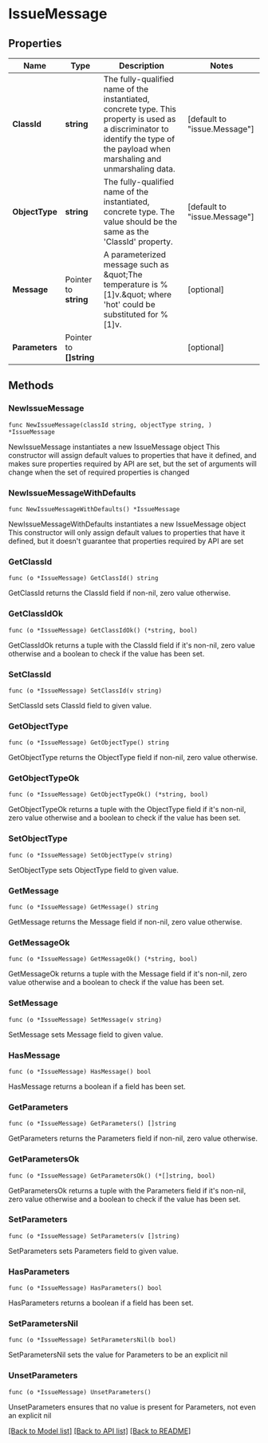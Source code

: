 # IssueMessage

## Properties

Name | Type | Description | Notes
------------ | ------------- | ------------- | -------------
**ClassId** | **string** | The fully-qualified name of the instantiated, concrete type. This property is used as a discriminator to identify the type of the payload when marshaling and unmarshaling data. | [default to "issue.Message"]
**ObjectType** | **string** | The fully-qualified name of the instantiated, concrete type. The value should be the same as the &#39;ClassId&#39; property. | [default to "issue.Message"]
**Message** | Pointer to **string** | A parameterized message such as \&quot;The temperature is %[1]v.\&quot; where &#39;hot&#39; could be substituted for %[1]v. | [optional] 
**Parameters** | Pointer to **[]string** |  | [optional] 

## Methods

### NewIssueMessage

`func NewIssueMessage(classId string, objectType string, ) *IssueMessage`

NewIssueMessage instantiates a new IssueMessage object
This constructor will assign default values to properties that have it defined,
and makes sure properties required by API are set, but the set of arguments
will change when the set of required properties is changed

### NewIssueMessageWithDefaults

`func NewIssueMessageWithDefaults() *IssueMessage`

NewIssueMessageWithDefaults instantiates a new IssueMessage object
This constructor will only assign default values to properties that have it defined,
but it doesn't guarantee that properties required by API are set

### GetClassId

`func (o *IssueMessage) GetClassId() string`

GetClassId returns the ClassId field if non-nil, zero value otherwise.

### GetClassIdOk

`func (o *IssueMessage) GetClassIdOk() (*string, bool)`

GetClassIdOk returns a tuple with the ClassId field if it's non-nil, zero value otherwise
and a boolean to check if the value has been set.

### SetClassId

`func (o *IssueMessage) SetClassId(v string)`

SetClassId sets ClassId field to given value.


### GetObjectType

`func (o *IssueMessage) GetObjectType() string`

GetObjectType returns the ObjectType field if non-nil, zero value otherwise.

### GetObjectTypeOk

`func (o *IssueMessage) GetObjectTypeOk() (*string, bool)`

GetObjectTypeOk returns a tuple with the ObjectType field if it's non-nil, zero value otherwise
and a boolean to check if the value has been set.

### SetObjectType

`func (o *IssueMessage) SetObjectType(v string)`

SetObjectType sets ObjectType field to given value.


### GetMessage

`func (o *IssueMessage) GetMessage() string`

GetMessage returns the Message field if non-nil, zero value otherwise.

### GetMessageOk

`func (o *IssueMessage) GetMessageOk() (*string, bool)`

GetMessageOk returns a tuple with the Message field if it's non-nil, zero value otherwise
and a boolean to check if the value has been set.

### SetMessage

`func (o *IssueMessage) SetMessage(v string)`

SetMessage sets Message field to given value.

### HasMessage

`func (o *IssueMessage) HasMessage() bool`

HasMessage returns a boolean if a field has been set.

### GetParameters

`func (o *IssueMessage) GetParameters() []string`

GetParameters returns the Parameters field if non-nil, zero value otherwise.

### GetParametersOk

`func (o *IssueMessage) GetParametersOk() (*[]string, bool)`

GetParametersOk returns a tuple with the Parameters field if it's non-nil, zero value otherwise
and a boolean to check if the value has been set.

### SetParameters

`func (o *IssueMessage) SetParameters(v []string)`

SetParameters sets Parameters field to given value.

### HasParameters

`func (o *IssueMessage) HasParameters() bool`

HasParameters returns a boolean if a field has been set.

### SetParametersNil

`func (o *IssueMessage) SetParametersNil(b bool)`

 SetParametersNil sets the value for Parameters to be an explicit nil

### UnsetParameters
`func (o *IssueMessage) UnsetParameters()`

UnsetParameters ensures that no value is present for Parameters, not even an explicit nil

[[Back to Model list]](../README.md#documentation-for-models) [[Back to API list]](../README.md#documentation-for-api-endpoints) [[Back to README]](../README.md)


